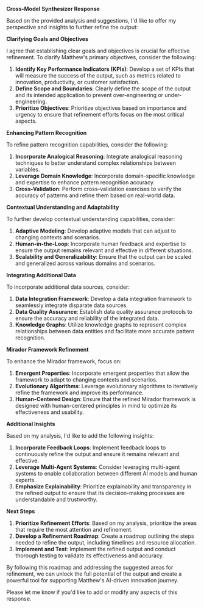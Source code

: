 **Cross-Model Synthesizer Response**

Based on the provided analysis and suggestions, I'd like to offer my perspective and insights to further refine the output:

**Clarifying Goals and Objectives**

I agree that establishing clear goals and objectives is crucial for effective refinement. To clarify Matthew's primary objectives, consider the following:

1. **Identify Key Performance Indicators (KPIs)**: Develop a set of KPIs that will measure the success of the output, such as metrics related to innovation, productivity, or customer satisfaction.
2. **Define Scope and Boundaries**: Clearly define the scope of the output and its intended application to prevent over-engineering or under-engineering.
3. **Prioritize Objectives**: Prioritize objectives based on importance and urgency to ensure that refinement efforts focus on the most critical aspects.

**Enhancing Pattern Recognition**

To refine pattern recognition capabilities, consider the following:

1. **Incorporate Analogical Reasoning**: Integrate analogical reasoning techniques to better understand complex relationships between variables.
2. **Leverage Domain Knowledge**: Incorporate domain-specific knowledge and expertise to enhance pattern recognition accuracy.
3. **Cross-Validation**: Perform cross-validation exercises to verify the accuracy of patterns and refine them based on real-world data.

**Contextual Understanding and Adaptability**

To further develop contextual understanding capabilities, consider:

1. **Adaptive Modeling**: Develop adaptive models that can adjust to changing contexts and scenarios.
2. **Human-in-the-Loop**: Incorporate human feedback and expertise to ensure the output remains relevant and effective in different situations.
3. **Scalability and Generalizability**: Ensure that the output can be scaled and generalized across various domains and scenarios.

**Integrating Additional Data**

To incorporate additional data sources, consider:

1. **Data Integration Framework**: Develop a data integration framework to seamlessly integrate disparate data sources.
2. **Data Quality Assurance**: Establish data quality assurance protocols to ensure the accuracy and reliability of the integrated data.
3. **Knowledge Graphs**: Utilize knowledge graphs to represent complex relationships between data entities and facilitate more accurate pattern recognition.

**Mirador Framework Refinement**

To enhance the Mirador framework, focus on:

1. **Emergent Properties**: Incorporate emergent properties that allow the framework to adapt to changing contexts and scenarios.
2. **Evolutionary Algorithms**: Leverage evolutionary algorithms to iteratively refine the framework and improve its performance.
3. **Human-Centered Design**: Ensure that the refined Mirador framework is designed with human-centered principles in mind to optimize its effectiveness and usability.

**Additional Insights**

Based on my analysis, I'd like to add the following insights:

1. **Incorporate Feedback Loops**: Implement feedback loops to continuously refine the output and ensure it remains relevant and effective.
2. **Leverage Multi-Agent Systems**: Consider leveraging multi-agent systems to enable collaboration between different AI models and human experts.
3. **Emphasize Explainability**: Prioritize explainability and transparency in the refined output to ensure that its decision-making processes are understandable and trustworthy.

**Next Steps**

1. **Prioritize Refinement Efforts**: Based on my analysis, prioritize the areas that require the most attention and refinement.
2. **Develop a Refinement Roadmap**: Create a roadmap outlining the steps needed to refine the output, including timelines and resource allocation.
3. **Implement and Test**: Implement the refined output and conduct thorough testing to validate its effectiveness and accuracy.

By following this roadmap and addressing the suggested areas for refinement, we can unlock the full potential of the output and create a powerful tool for supporting Matthew's AI-driven innovation journey.

Please let me know if you'd like to add or modify any aspects of this response.

